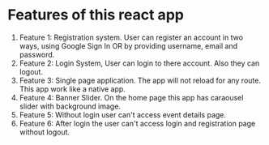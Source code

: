 # Features of this react app

1. Feature 1: Registration system. User can register an account in two ways, using Google Sign In OR by providing username, email and password. <br>
2. Feature 2: Login System, User can login to there account. Also they can logout. <br>
3. Feature 3: Single page application. The app will not reload for any route. This app work like a native app. <br>
4. Feature 4: Banner Slider. On the home page this app has caraousel slider with background image. <br>
5. Feature 5: Without login user can't access event details page. <br>
6. Feature 6: After login the user can't access login and registration page without logout. <br>